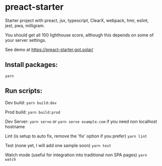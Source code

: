 # preact-starter
Starter project with preact, jsx, typescript, ClearX, webpack, hmr, eslint, jest, pwa, milligram.

You should get all 100 lighthouse score, although this depends on some of your server settings.

See demo at https://preact-starter.got.solar/ 

## Install packages:
`yarn`

## Run scripts:

Dev build:
`yarn build:dev`

Prod build:
`yarn build:prod`

Dev Server:
`yarn serve` or `yarn serve example.com` if you need non localhost hostname

Lint (is setup to auto fix, remove the 'fix' option if you prefer)
`yarn lint`

Test (none yet, I will add one sample soon)
`yarn test`

Watch mode (useful for integration into traditional non SPA pages)
`yarn watch`